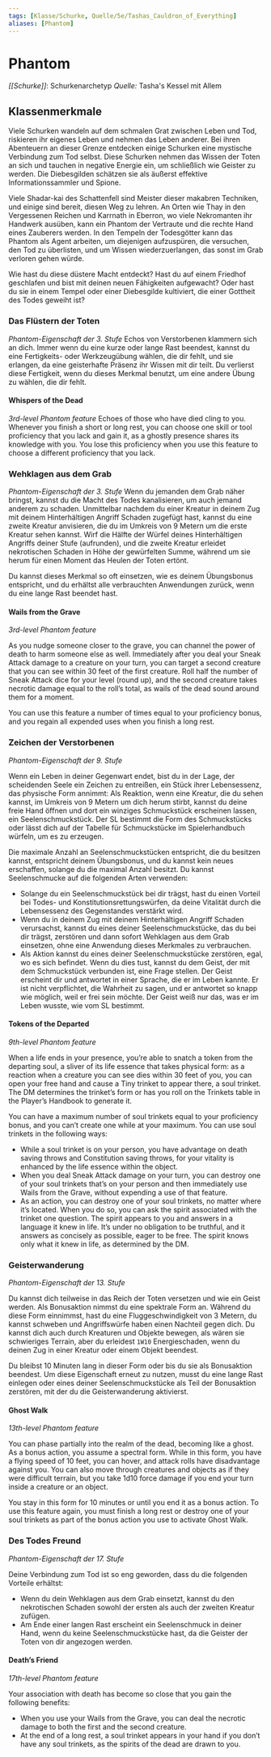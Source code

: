 ```yaml
---
tags: [Klasse/Schurke, Quelle/5e/Tashas_Cauldron_of_Everything]
aliases: [Phantom]
---
```

# Phantom
_[[Schurke]]_: Schurkenarchetyp
_Quelle:_ Tasha's Kessel mit Allem

## Klassenmerkmale
Viele Schurken wandeln auf dem schmalen Grat zwischen Leben und Tod, riskieren ihr eigenes Leben und nehmen das Leben anderer. Bei ihren Abenteuern an dieser Grenze entdecken einige Schurken eine mystische Verbindung zum Tod selbst. Diese Schurken nehmen das Wissen der Toten an sich und tauchen in negative Energie ein, um schließlich wie Geister zu werden. Die Diebesgilden schätzen sie als äußerst effektive Informationssammler und Spione.

Viele Shadar-kai des Schattenfell sind Meister dieser makabren Techniken, und einige sind bereit, diesen Weg zu lehren. An Orten wie Thay in den Vergessenen Reichen und Karrnath in Eberron, wo viele Nekromanten ihr Handwerk ausüben, kann ein Phantom der Vertraute und die rechte Hand eines Zauberers werden. In den Tempeln der Todesgötter kann das Phantom als Agent arbeiten, um diejenigen aufzuspüren, die versuchen, den Tod zu überlisten, und um Wissen wiederzuerlangen, das sonst im Grab verloren gehen würde.

Wie hast du diese düstere Macht entdeckt? Hast du auf einem Friedhof geschlafen und bist mit deinen neuen Fähigkeiten aufgewacht? Oder hast du sie in einem Tempel oder einer Diebesgilde kultiviert, die einer Gottheit des Todes geweiht ist?

### Das Flüstern der Toten
_Phantom-Eigenschaft der 3. Stufe_
Echos von Verstorbenen klammern sich an dich. Immer wenn du eine kurze oder lange Rast beendest, kannst du eine Fertigkeits- oder Werkzeugübung wählen, die dir fehlt, und sie erlangen, da eine geisterhafte Präsenz ihr Wissen mit dir teilt. Du verlierst diese Fertigkeit, wenn du dieses Merkmal benutzt, um eine andere Übung zu wählen, die dir fehlt.

#### Whispers of the Dead
_3rd-level Phantom feature_
Echoes of those who have died cling to you. Whenever you finish a short or long rest, you can choose one skill or tool proficiency that you lack and gain it, as a ghostly presence shares its knowledge with you. You lose this proficiency when you use this feature to choose a different proficiency that you lack.

### Wehklagen aus dem Grab
_Phantom-Eigenschaft der 3. Stufe_
Wenn du jemanden dem Grab näher bringst, kannst du die Macht des Todes kanalisieren, um auch jemand anderem zu schaden. Unmittelbar nachdem du einer Kreatur in deinem Zug mit deinem Hinterhältigen Angriff Schaden zugefügt hast, kannst du eine zweite Kreatur anvisieren, die du im Umkreis von 9 Metern um die erste Kreatur sehen kannst. Wirf die Hälfte der Würfel deines Hinterhältigen Angriffs deiner Stufe (aufrunden), und die zweite Kreatur erleidet nekrotischen Schaden in Höhe der gewürfelten Summe, während um sie herum für einen Moment das Heulen der Toten ertönt.

Du kannst dieses Merkmal so oft einsetzen, wie es deinem Übungsbonus entspricht, und du erhältst alle verbrauchten Anwendungen zurück, wenn du eine lange Rast beendet hast.

#### Wails from the Grave
_3rd-level Phantom feature_

As you nudge someone closer to the grave, you can channel the power of death to harm someone else as well. Immediately after you deal your Sneak Attack damage to a creature on your turn, you can target a second creature that you can see within 30 feet of the first creature. Roll half the number of Sneak Attack dice for your level (round up), and the second creature takes necrotic damage equal to the roll’s total, as wails of the dead sound around them for a moment.

You can use this feature a number of times equal to your proficiency bonus, and you regain all expended uses when you finish a long rest.

### Zeichen der Verstorbenen
_Phantom-Eigenschaft der 9. Stufe_

Wenn ein Leben in deiner Gegenwart endet, bist du in der Lage, der scheidenden Seele ein Zeichen zu entreißen, ein Stück ihrer Lebensessenz, das physische Form annimmt: Als Reaktion, wenn eine Kreatur, die du sehen kannst, im Umkreis von 9 Metern um dich herum stirbt, kannst du deine freie Hand öffnen und dort ein winziges Schmuckstück erscheinen lassen, ein Seelenschmuckstück. Der SL bestimmt die Form des Schmuckstücks oder lässt dich auf der Tabelle für Schmuckstücke im Spielerhandbuch würfeln, um es zu erzeugen.

Die maximale Anzahl an Seelenschmuckstücken entspricht, die du besitzen kannst, entspricht deinem Übungsbonus, und du kannst kein neues erschaffen, solange du die maximal Anzahl besitzt. Du kannst Seelenschmucke auf die folgenden Arten verwenden:

- Solange du ein Seelenschmuckstück bei dir trägst, hast du einen Vorteil bei Todes- und Konstitutionsrettungswürfen, da deine Vitalität durch die Lebensessenz des Gegenstandes verstärkt wird.
- Wenn du in deinem Zug mit deinem Hinterhältigen Angriff Schaden verursachst, kannst du eines deiner Seelenschmuckstücke, das du bei dir trägst, zerstören und dann sofort Wehklagen aus dem Grab einsetzen, ohne eine Anwendung dieses Merkmales zu verbrauchen.
- Als Aktion kannst du eines deiner Seelenschmuckstücke zerstören, egal, wo es sich befindet. Wenn du dies tust, kannst du dem Geist, der mit dem Schmuckstück verbunden ist, eine Frage stellen. Der Geist erscheint dir und antwortet in einer Sprache, die er im Leben kannte. Er ist nicht verpflichtet, die Wahrheit zu sagen, und er antwortet so knapp wie möglich, weil er frei sein möchte. Der Geist weiß nur das, was er im Leben wusste, wie vom SL bestimmt.

#### Tokens of the Departed
_9th-level Phantom feature_

When a life ends in your presence, you’re able to snatch a token from the departing soul, a sliver of its life essence that takes physical form: as a reaction when a creature you can see dies within 30 feet of you, you can open your free hand and cause a Tiny trinket to appear there, a soul trinket. The DM determines the trinket’s form or has you roll on the Trinkets table in the Player’s Handbook to generate it.

You can have a maximum number of soul trinkets equal to your proficiency bonus, and you can’t create one while at your maximum. You can use soul trinkets in the following ways:

- While a soul trinket is on your person, you have advantage on death saving throws and Constitution saving throws, for your vitality is enhanced by the life essence within the object.
- When you deal Sneak Attack damage on your turn, you can destroy one of your soul trinkets that’s on your person and then immediately use Wails from the Grave, without expending a use of that feature.
- As an action, you can destroy one of your soul trinkets, no matter where it’s located. When you do so, you can ask the spirit associated with the trinket one question. The spirit appears to you and answers in a language it knew in life. It’s under no obligation to be truthful, and it answers as concisely as possible, eager to be free. The spirit knows only what it knew in life, as determined by the DM.

### Geisterwanderung
_Phantom-Eigenschaft der 13. Stufe_

Du kannst dich teilweise in das Reich der Toten versetzen und wie ein Geist werden. Als Bonusaktion nimmst du eine spektrale Form an. Während du diese Form einnimmst, hast du eine Fluggeschwindigkeit von 3 Metern, du kannst schweben und Angriffswürfe haben einen Nachteil gegen dich. Du kannst dich auch durch Kreaturen und Objekte bewegen, als wären sie schwieriges Terrain, aber du erleidest `1W10` Energieschaden, wenn du deinen Zug in einer Kreatur oder einem Objekt beendest.

Du bleibst 10 Minuten lang in dieser Form oder bis du sie als Bonusaktion beendest. Um diese Eigenschaft erneut zu nutzen, musst du eine lange Rast einlegen oder eines deiner Seelenschmuckstücke als Teil der Bonusaktion zerstören, mit der du die Geisterwanderung aktivierst.

#### Ghost Walk
_13th-level Phantom feature_

You can phase partially into the realm of the dead, becoming like a ghost. As a bonus action, you assume a spectral form. While in this form, you have a flying speed of 10 feet, you can hover, and attack rolls have disadvantage against you. You can also move through creatures and objects as if they were difficult terrain, but you take 1d10 force damage if you end your turn inside a creature or an object.

You stay in this form for 10 minutes or until you end it as a bonus action. To use this feature again, you must finish a long rest or destroy one of your soul trinkets as part of the bonus action you use to activate Ghost Walk.

### Des Todes Freund
_Phantom-Eigenschaft der 17. Stufe_

Deine Verbindung zum Tod ist so eng geworden, dass du die folgenden Vorteile erhältst:

- Wenn du dein Wehklagen aus dem Grab einsetzt, kannst du den nekrotischen Schaden sowohl der ersten als auch der zweiten Kreatur zufügen.
- Am Ende einer langen Rast erscheint ein Seelenschmuck in deiner Hand, wenn du keine Seelenschmuckstücke hast, da die Geister der Toten von dir angezogen werden.

#### Death’s Friend
_17th-level Phantom feature_

Your association with death has become so close that you gain the following benefits:

- When you use your Wails from the Grave, you can deal the necrotic damage to both the first and the second creature.
- At the end of a long rest, a soul trinket appears in your hand if you don’t have any soul trinkets, as the spirits of the dead are drawn to you.